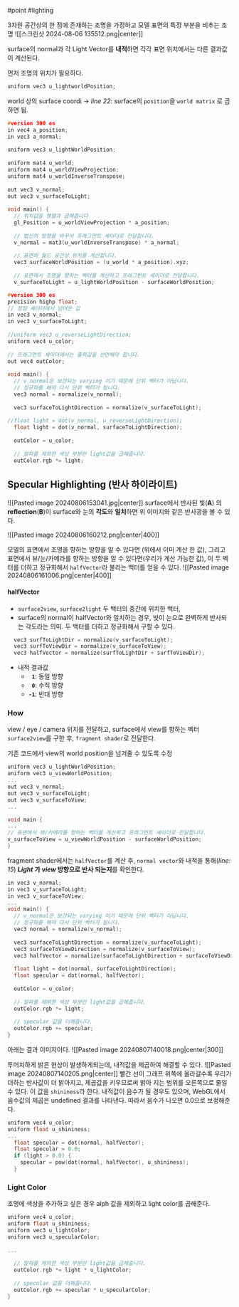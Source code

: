 #point #lighting

3차원 공간상의 한 점에 존재하는 조명을 가정하고 모델 표면의 특정 부분을 비추는 조명
![[스크린샷 2024-08-06 135512.png|center]]

surface의 normal과 각 Light Vector를 **내적**하면 각각 표면 위치에서는 다른 결과값이 계산된다.

먼저 조명의 위치가 필요하다.
```cpp 
uniform vec3 u_lightworldPosition;
```

world 상의 surface coordi 
-> _line 22_:  surface의 `position`을 `world matrix` 로 곱하면 됨.

```cpp title:'vertex shader "get surface to light"' hl:5,7,12,21-25 ar:22
#version 300 es
in vec4 a_position;
in vec3 a_normal;
 
uniform vec3 u_lightWorldPosition;
 
uniform mat4 u_world;
uniform mat4 u_worldViewProjection;
uniform mat4 u_worldInverseTranspose;
 
out vec3 v_normal;
out vec3 v_surfaceToLight;
 
void main() {
  // 위치값을 행렬과 곱해줍니다
  gl_Position = u_worldViewProjection * a_position;
 
  // 법선의 방향을 바꾸어 프래그먼트 셰이더로 전달합니다.
  v_normal = mat3(u_worldInverseTranspose) * a_normal;
 
  // 표면의 월드 공간상 위치를 계산합니다.
  vec3 surfaceWorldPosition = (u_world * a_position).xyz;
 
  // 표면에서 조명을 향하는 벡터를 계산하고 프래그먼트 셰이더로 전달합니다.
  v_surfaceToLight = u_lightWorldPosition - surfaceWorldPosition;
```


```cpp title:'fragment shader' hl:5,21 er:7,20
#version 300 es
precision highp float;
// 정점 셰이더에서 넘어온 값
in vec3 v_normal;
in vec3 v_surfaceToLight;
 
//uniform vec3 u_reverseLightDirection;
uniform vec4 u_color;
 
// 프래그먼트 셰이더에서는 출력값을 선언해야 합니다.
out vec4 outColor;
 
void main() {
  // v_normal은 보간되는 varying 이기 때문에 단위 벡터가 아닙니다.
  // 정규화를 해야 다시 단위 벡터가 됩니다.
  vec3 normal = normalize(v_normal);
 
  vec3 surfaceToLightDirection = normalize(v_surfaceToLight);
 
//float light = dot(v_normal, u_reverseLightDirection);
  float light = dot(v_normal, surfaceToLightDirection);
 
  outColor = u_color;
 
  // 알파를 제외한 색상 부분만 light값을 곱해줍니다.
  outColor.rgb *= light;
```

## Specular Highlighting (반사 하이라이트)


![[Pasted image 20240806153041.jpg|center]]
surface에서 반사된 빛(**A**) 의 **reflection**(**B**)이 surface와 눈의 **각도**와 **일치**하면 위 이미지와 같은 반사광을 볼 수 있다.

![[Pasted image 20240806160212.png|center|400]]


모델의 표면에서 조명을 향하는 방향을 알 수 있다면 (위에서 이미 계산 한 값), 그리고 표면에서 뷰/눈/카메라를 향하는 방향을 알 수 있다면(우리가 계산 가능한 값), 이 두 벡터를 더하고 정규화해서 `halfVector`라 불리는 백터를 얻을 수 있다.
![[Pasted image 20240806161006.png|center|400]]
#### halfVector
- `surface2view`, `surface2light` 두 백터의 중간에 위치한 백터,
- surface의 normal이 halfVector와 일치하는 경우, 빛이 눈으로 완벽하게 반사되는 각도라는 의미. 두 백터를 더하고 정규화해서 구할 수 있다.

```cpp title:'calc halfVector' hl:3
  vec3 surfToLightDir = normalize(v_surfaceToLight);
  vec3 surfToViewDir = normalize(v_surfaceToView);
  vec3 halfVector = normalize(surfToLightDir + surfToViewDir);
```

-  내적 결과값
	- **` 1`**: 동일 방향 
	- **` 0`**: 수직 방향
	- **`-1`**: 반대 방향

### How

view / eye / camera 위치를 전달하고, surface에서 view를 향하는 벡터 `surface2view`를 구한 후, `fragment shader`로 전달한다. 

기존 코드에서 view의 world position을 넘겨줄 수 있도록 수정
```cpp title:'vertex shader' hl:2,6,12,13
uniform vec3 u_lightWorldPosition;
uniform vec3 u_viewWorldPosition;
...
out vec3 v_normal;
out vec3 v_surfaceToLight;
out vec3 v_surfaceToView;
...

void main {
...
// 표면에서 뷰/카메라를 향하는 벡터를 계산하고 프래그먼트 셰이더로 전달합니다.
v_surfaceToView = u_viewWorldPosition - surfaceWorldPosition;
}
```


fragment shader에서는 `halfVector`를 계산 후, `normal vector`와 내적을 통해(_line: 15_) **_Light_ 가 _view_ 방향으로 반사 되는지**를 확인한다. 

```cpp title:'fragment shader' hl:3,10,11,23 ar:15,12
in vec3 v_normal;
in vec3 v_surfaceToLight;
in vec3 v_surfaceToView;
...
void main() {
  // v_normal은 보간되는 varying 이기 때문에 단위 벡터가 아닙니다.
  // 정규화를 해야 다시 단위 벡터가 됩니다.
  vec3 normal = normalize(v_normal);
 
  vec3 surfaceToLightDirection = normalize(v_surfaceToLight);
  vec3 surfaceToViewDirection = normalize(v_surfaceToView);
  vec3 halfVector = normalize(surfaceToLightDirection + surfaceToViewDirection);
 
  float light = dot(normal, surfaceToLightDirection);
  float specular = dot(normal, halfVector);
 
  outColor = u_color;
 
  // 알파를 제외한 색상 부분만 light값을 곱해줍니다.
  outColor.rgb *= light;
 
  // specular 값을 더해줍니다.
  outColor.rgb += specular;
}

```

아래는 결과 이미지이다.
![[Pasted image 20240807140018.png|center|300]]

투머치하게 밝은 현상이 발생하게되는데, 내적값을 제곱하여 해결할 수 있다.
![[Pasted image 20240807140205.png|center]]
빨간 선이 그래프 위쪽에 올라갈수록 우리가 더하는 반사값이 더 밝아지고, 제곱값을 키우므로써 밝아 지는 범위를 오른쪽으로 줄일 수 있다. 이 값을 `shininess`라 한다. 
내적값이 음수가 될 경우도 있으며, WebGL에서 음수값의 제곱은 undefined 결과를 나타낸다. 따라서 음수가 나오면 0.0으로 보정해준다.

```cpp title:'shininess' hl:2 ar:6
uniform vec4 u_color;
uniform float u_shininess;
... 
  float specular = dot(normal, halfVector);
  float specular = 0.0;
  if (light > 0.0) {
    specular = pow(dot(normal, halfVector), u_shininess);
  }
```

### Light Color
조명에 색상을 추가하고 싶은 경우 alph 값을 제외하고 light color를 곱해준다.

```cpp title:'light color' hl:9,12
uniform vec4 u_color;
uniform float u_shininess;
uniform vec3 u_lightColor;
uniform vec3 u_specularColor;
 
...
 
  // 알파를 제외한 색상 부분만 light값을 곱해줍니다.
  outColor.rgb *= light * u_lightColor;
 
  // specular 값을 더해줍니다.
  outColor.rgb += specular * u_specularColor;
}
```
